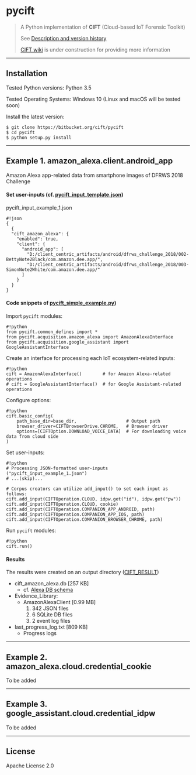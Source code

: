 pycift
================================

> A Python implementation of **CIFT** (Cloud-based IoT Forensic Toolkit)
> 
> See [Description and version history](https://bitbucket.org/cift/pycift/src/master/pycift/__init__.py?fileviewer=file-view-default)
>
> [CIFT wiki](https://bitbucket.org/cift/pycift/wiki) is under construction for providing more information

- - -

## Installation

Tested Python versions: Python 3.5

Tested Operating Systems: Windows 10 (Linux and macOS will be tested soon)

Install the latest version:

	$ git clone https://bitbucket.org/cift/pycift
	$ cd pycift
	$ python setup.py install

- - -

## Example 1. amazon_alexa.client.android_app

Amazon Alexa app-related data from smartphone images of DFRWS 2018 Challenge

#### Set user-inputs (cf. [pycift_input_template.json](https://bitbucket.org/cift/pycift/src/master/example/pycift_input_template.json?fileviewer=file-view-default))

pycift_input_example_1.json

```
#!json
{
  {
  "cift_amazon_alexa": {
    "enabled": true,
    "client": {
      "android_app": [
        "D:/client_centric_artifacts/android/dfrws_challenge_2018/002-BettyNote2Black/com.amazon.dee.app/",
        "D:/client_centric_artifacts/android/dfrws_challenge_2018/003-SimonNote2White/com.amazon.dee.app/"
      ]
    }
  }
}
```

#### Code snippets of [pycift_simple_example.py](https://bitbucket.org/cift/pycift/src/master/example/pycift_simple_example.py?fileviewer=file-view-default))

Import `pycift` modules:

```
#!python
from pycift.common_defines import *
from pycift.acquisition.amazon_alexa import AmazonAlexaInterface
from pycift.acquisition.google_assistant import GoogleAssistantInterface 		
```

Create an interface for processing each IoT ecosystem-related inputs:
```
#!python
cift = AmazonAlexaInterface()        # for Amazon Alexa-related operations
# cift = GoogleAssistantInterface()  # for Google Assistant-related operations
```

Configure options:

```
#!python
cift.basic_config(
    path_base_dir=base_dir,                   # Output path
    browser_driver=CIFTBrowserDrive.CHROME,   # Browser driver
    options=[CIFTOption.DOWNLOAD_VOICE_DATA]  # For downloading voice data from cloud side
)
```

Set user-inputs:

```
#!python
# Processing JSON-formatted user-inputs ("pycift_input_example_1.json")
# ...(skip)...

# Corpus creators can utilize add_input() to set each input as follows:
cift.add_input(CIFTOperation.CLOUD, idpw.get("id"), idpw.get("pw"))
cift.add_input(CIFTOperation.CLOUD, cookie)
cift.add_input(CIFTOperation.COMPANION_APP_ANDROID, path)
cift.add_input(CIFTOperation.COMPANION_APP_IOS, path)
cift.add_input(CIFTOperation.COMPANION_BROWSER_CHROME, path)
```

Run `pycift` modules:

```
#!python
cift.run()
```

#### Results

The results were created on an output directory ([CIFT_RESULT](https://bitbucket.org/cift/pycift/src/master/example/(EXAMPLE-1)_CIFT_RESULT_DC2018/))

+ cift_amazon_alexa.db [257 KB]
    * cf. [Alexa DB schema](https://bitbucket.org/cift/pycift/src/master/pycift/report/db_models_amazon_alexa.py) 
+ Evidence_Library:
    * AmazonAlexaClient [0.99 MB]
        1. 342 JSON files
        2. 6 SQLite DB files
        3. 2 event log files        
+ last_progress_log.txt [809 KB]
    * Progress logs

- - -

## Example 2. amazon_alexa.cloud.credential_cookie

To be added

- - -

## Example 3. google_assistant.cloud.credential_idpw

To be added

- - -

## License

Apache License 2.0

